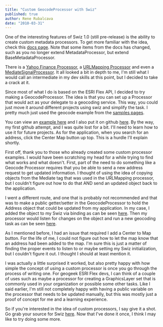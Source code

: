 ```yaml
---
title: "Custom GeocodeProcessor with Swiz"
published: true
author: Rene Rubalcava
date: "2010-03-31"
---
```


One of the interesting features of Swiz 1.0 (still pre-release) is the ability to create custom metadata processors. To get more familiar with the idea, check this [docs page](http://swizframework.org/2009/12/swiz-1-0-reflection-api-and-custom-metadata-processors/). Note that some items from the docs has changed, such as you no longer extend MetadataProcessor, but extend BaseMetadataProcessor.

There is a [Yahoo Finance Processor](http://soenkerohde.com/2010/03/swiz-yahoo-finance-metadata-processor/), a [URLMapping Processor](http://www.ryancampbell.com/2010/03/26/introducing-the-swiz-urlmapping-metadata-processor/) and even a [MediateSignalProcessor](http://code.google.com/p/foomonger-swizframework/). It all looked a bit in depth to me, I'm still what I would call an intermediate in my dev skills at this point, but I decided to take a crack at it.

Since most of what I do is based on the ESRI Flex API, I decided to try making a GeocodeProcessor. The idea is that you can set up a Processor that would act as your delegate to a geocoding service. This way, you could just move it around different projects using swiz and simplify the task. I pretty much just used the geocode example from the [samples pages](http://resources.esri.com/help/9.3/arcgisserver/apis/flex/samples/index.html).

You can view an [example here](http://odoe.net/thelab/flex/geocodeprocessor/GeocodeProcessor.html) and I also put it on github [here](http://github.com/odoe/GeocodeProcessor). By the way, my first github attempt, and I was quite lost for a bit. I'll need to learn how to use it for future projects. As for the application, when you search for an address, click the Center Map button up top. This is a hurdle I'll explain shortly.

First off, thank you to those who already created some custom processor examples. I would have been scratching my head for a while trying to find what works and what doesn't. First, part of the need to do something like a Geocode Processor requires that you be able to send a new address request to get updated information. I thought of using the idea of copying objects from the Mediate tag that was used in the URLMapping processor, but I couldn't figure out how to do that AND send an updated object back to the application.

I went a different route, and one that is probably not recommended and that was to make a public getter/setter in the GeocodeProcessor to hold the Address object that could be updated from my application. In my case, I added the object to my Swiz via binding as can be seen [here](http://github.com/odoe/GeocodeProcessor/blob/master/src/net/odoe/geocode/views/MainView.mxml). Then my processor would listen for changes on the object and run a new geocoding task as can be seen [here](http://github.com/odoe/GeocodeProcessor/blob/master/src/net/odoe/geocode/processors/GeocodeProcessor.as).

As I mentioned before, I had an issue that required I add a Center to Map button. For the life of me, I could not figure out how to let the map know that an address had been added to the map. I'm sure this is just a matter of finding the proper events to listen to or maybe setting my Swiz initialization, but I couldn't figure it out. I thought I should at least mention it.

I was actually a little surprised it worked, but also pretty happy with how simple the concept of using a custom processor is once you go through the process of writing one. For geogeek ESRI Flex devs, I can think of a couple of uses such as maybe a processor for creating a GraphicsLayer set that is commonly used in your organization or possible some other tasks. Like I said earlier, I'm still not completely happy with having a public variable on the processor that needs to be updated manually, but this was mostly just a proof of concept for me and a learning experience.

So if you're interested in the idea of custom processors, I say give it a shot. Go grab your source for Swiz [here](http://github.com/swiz/). Now that I've done it once, I think I may like to try doing some more.
